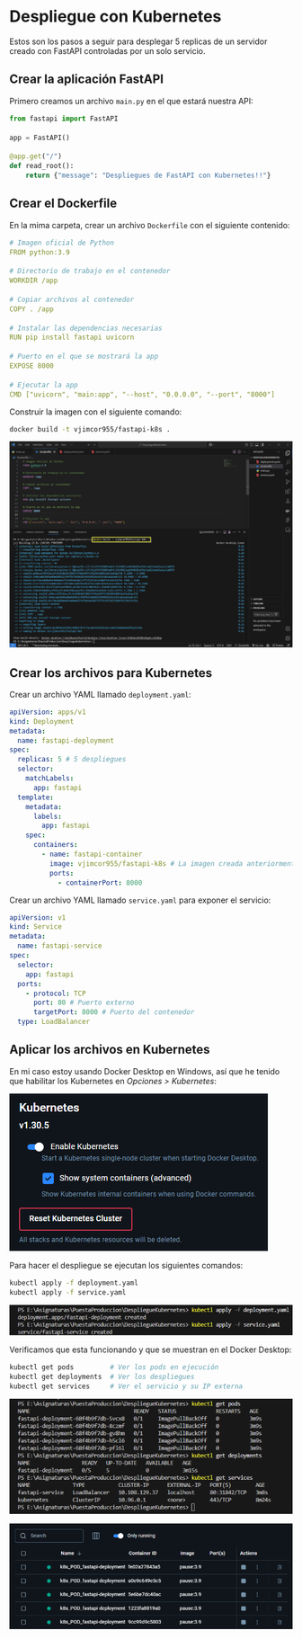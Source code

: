 # Despliegue con Kubernetes

Estos son los pasos a seguir para desplegar 5 replicas de un servidor creado con FastAPI controladas por un solo servicio.

## Crear la aplicación FastAPI

Primero creamos un archivo `main.py` en el que estará nuestra API:

```python
from fastapi import FastAPI

app = FastAPI()

@app.get("/")
def read_root():
    return {"message": "Despliegues de FastAPI con Kubernetes!!"}
```

## Crear el Dockerfile

En la mima carpeta, crear un archivo `Dockerfile` con el siguiente contenido:

```yml
# Imagen oficial de Python
FROM python:3.9

# Directorio de trabajo en el contenedor
WORKDIR /app

# Copiar archivos al contenedor
COPY . /app

# Instalar las dependencias necesarias
RUN pip install fastapi uvicorn

# Puerto en el que se mostrará la app
EXPOSE 8000

# Ejecutar la app
CMD ["uvicorn", "main:app", "--host", "0.0.0.0", "--port", "8000"]
```

Construir la imagen con el siguiente comando:

```bash
docker build -t vjimcor955/fastapi-k8s .
```

![1-Build_image](/img/1-Build_image.png)

## Crear los archivos para Kubernetes

Crear un archivo YAML llamado `deployment.yaml`:

```yml
apiVersion: apps/v1
kind: Deployment
metadata:
  name: fastapi-deployment
spec:
  replicas: 5 # 5 despliegues
  selector:
    matchLabels:
      app: fastapi
  template:
    metadata:
      labels:
        app: fastapi
    spec:
      containers:
        - name: fastapi-container
          image: vjimcor955/fastapi-k8s # La imagen creada anteriormente
          ports:
            - containerPort: 8000
```

Crear un archivo YAML llamado `service.yaml` para exponer el servicio:

```yml
apiVersion: v1
kind: Service
metadata:
  name: fastapi-service
spec:
  selector:
    app: fastapi
  ports:
    - protocol: TCP
      port: 80 # Puerto externo
      targetPort: 8000 # Puerto del contenedor
  type: LoadBalancer
```

## Aplicar los archivos en Kubernetes

En mi caso estoy usando Docker Desktop en Windows, así que he tenido que habilitar los Kubernetes en _Opciones > Kubernetes_:

![2-Enable_Kubernetes](/img/2-Enable_Kubernetes.png)

Para hacer el despliegue se ejecutan los siguientes comandos:

```bash
kubectl apply -f deployment.yaml
kubectl apply -f service.yaml
```

![3-Deployment_and_service](/img/3-Deployment_and_service.png)

Verificamos que esta funcionando y que se muestran en el Docker Desktop:

```bash
kubectl get pods         # Ver los pods en ejecución
kubectl get deployments  # Ver los despliegues
kubectl get services     # Ver el servicio y su IP externa
```

![4-Verification_commands](/img/4-Verification_commands.png)

![5-Docker_Desktop](/img/5-Docker_Desktop.png)
